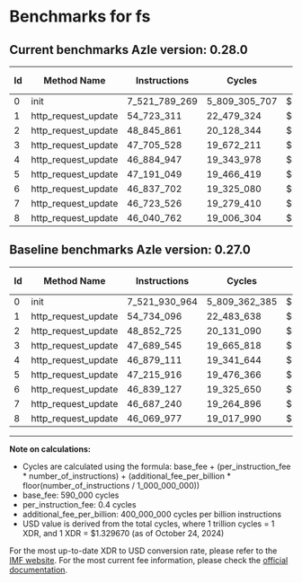# Benchmarks for fs

## Current benchmarks Azle version: 0.28.0

| Id  | Method Name         | Instructions  | Cycles        | USD           | USD/Million Calls | Change                              |
| --- | ------------------- | ------------- | ------------- | ------------- | ----------------- | ----------------------------------- |
| 0   | init                | 7_521_789_269 | 5_809_305_707 | $0.0077244595 | $7_724.45         | <font color="green">-141_695</font> |
| 1   | http_request_update | 54_723_311    | 22_479_324    | $0.0000298901 | $29.89            | <font color="green">-10_785</font>  |
| 2   | http_request_update | 48_845_861    | 20_128_344    | $0.0000267641 | $26.76            | <font color="green">-6_864</font>   |
| 3   | http_request_update | 47_705_528    | 19_672_211    | $0.0000261575 | $26.15            | <font color="red">+15_983</font>    |
| 4   | http_request_update | 46_884_947    | 19_343_978    | $0.0000257211 | $25.72            | <font color="red">+5_836</font>     |
| 5   | http_request_update | 47_191_049    | 19_466_419    | $0.0000258839 | $25.88            | <font color="green">-24_867</font>  |
| 6   | http_request_update | 46_837_702    | 19_325_080    | $0.0000256960 | $25.69            | <font color="green">-1_425</font>   |
| 7   | http_request_update | 46_723_526    | 19_279_410    | $0.0000256353 | $25.63            | <font color="red">+36_286</font>    |
| 8   | http_request_update | 46_040_762    | 19_006_304    | $0.0000252721 | $25.27            | <font color="green">-29_215</font>  |

## Baseline benchmarks Azle version: 0.27.0

| Id  | Method Name         | Instructions  | Cycles        | USD           | USD/Million Calls |
| --- | ------------------- | ------------- | ------------- | ------------- | ----------------- |
| 0   | init                | 7_521_930_964 | 5_809_362_385 | $0.0077245349 | $7_724.53         |
| 1   | http_request_update | 54_734_096    | 22_483_638    | $0.0000298958 | $29.89            |
| 2   | http_request_update | 48_852_725    | 20_131_090    | $0.0000267677 | $26.76            |
| 3   | http_request_update | 47_689_545    | 19_665_818    | $0.0000261490 | $26.14            |
| 4   | http_request_update | 46_879_111    | 19_341_644    | $0.0000257180 | $25.71            |
| 5   | http_request_update | 47_215_916    | 19_476_366    | $0.0000258971 | $25.89            |
| 6   | http_request_update | 46_839_127    | 19_325_650    | $0.0000256967 | $25.69            |
| 7   | http_request_update | 46_687_240    | 19_264_896    | $0.0000256160 | $25.61            |
| 8   | http_request_update | 46_069_977    | 19_017_990    | $0.0000252877 | $25.28            |

---

**Note on calculations:**

- Cycles are calculated using the formula: base_fee + (per_instruction_fee \* number_of_instructions) + (additional_fee_per_billion \* floor(number_of_instructions / 1_000_000_000))
- base_fee: 590_000 cycles
- per_instruction_fee: 0.4 cycles
- additional_fee_per_billion: 400_000_000 cycles per billion instructions
- USD value is derived from the total cycles, where 1 trillion cycles = 1 XDR, and 1 XDR = $1.329670 (as of October 24, 2024)

For the most up-to-date XDR to USD conversion rate, please refer to the [IMF website](https://www.imf.org/external/np/fin/data/rms_sdrv.aspx).
For the most current fee information, please check the [official documentation](https://internetcomputer.org/docs/current/developer-docs/gas-cost#execution).
